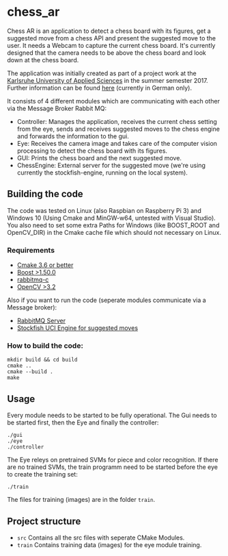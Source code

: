 # chess_ar

Chess AR is an application to detect a chess board with its figures, get a suggested move from a chess API and present the suggested move to the user.
It needs a Webcam to capture the current chess board. It's currently designed that the camera needs to be above the chess board and look down at the chess board.

The application was initially created as part of a project work at the [Karlsruhe University of Applied Sciences](https://www.hs-karlsruhe.de/home/) in the 
summer semester 2017. Further information can be found [here](https://github.com/macio-gmbh/chess_ar/wiki) (currently in German only).

It consists of 4 different modules which are communicating with each other via the Message Broker Rabbit MQ:
* Controller: Manages the application, receives the current chess setting from the eye, sends and receives suggested moves to the chess engine
and forwards the information to the gui.
* Eye: Receives the camera image and takes care of the computer vision processing to detect the chess board with its figures.
* GUI: Prints the chess board and the next suggested move.
* ChessEngine: External server for the suggested move (we're using currently the stockfish-engine, running on the local system).


## Building the code

The code was tested on Linux (also Raspbian on Raspberry Pi 3) and Windows 10 (Using Cmake and MinGW-w64, untested with Visual Studio).
You also need to set some extra Paths for Windows (like BOOST_ROOT and OpenCV_DIR) in the Cmake cache file which should not necessary on Linux. 

### Requirements

* [Cmake 3.6 or better](https://cmake.org/)
* [Boost >1.50.0 ](http://www.boost.org/)
* [rabbitmq-c](https://github.com/alanxz/rabbitmq-c)
* [OpenCV >3.2](http://opencv.org/)

Also if you want to run the code (seperate modules communicate via a Message broker):
* [RabbitMQ Server](https://www.rabbitmq.com/download.html)
* [Stockfish UCI Engine for suggested moves](https://github.com/official-stockfish/Stockfish)

### How to build the code:

```
mkdir build && cd build
cmake ..
cmake --build .
make
```

## Usage
Every module needs to be started to be fully operational.
The Gui needs to be started first, then the Eye and finally the controller:

```
./gui
./eye
./controller
```

The Eye releys on pretrained SVMs for piece and color recognition.
If there are no trained SVMs, the train programm need to be started before the eye to create the training set:

```
./train
```

The files for training (images) are in the folder `train`.

## Project structure
* `src` Contains all the src files with seperate CMake Modules.
* `train` Contains training data (images) for the eye module training.

